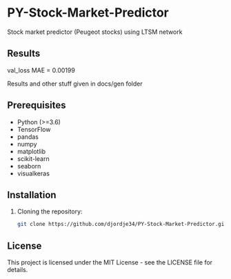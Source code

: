 # PY-Stock-Market-Predictor
Stock market predictor (Peugeot stocks) using LTSM network

## Results

val_loss MAE = 0.00199

Results and other stuff given in docs/gen folder

## Prerequisites

- Python (>=3.6)
- TensorFlow
- pandas
- numpy
- matplotlib
- scikit-learn
- seaborn
- visualkeras

## Installation

1. Cloning the repository:

    ```bash
    git clone https://github.com/djordje34/PY-Stock-Market-Predictor.git
    ```

## License
This project is licensed under the MIT License - see the LICENSE file for details.
